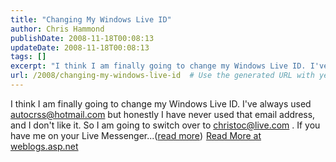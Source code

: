 ```yaml
---
title: "Changing My Windows Live ID"
author: Chris Hammond
publishDate: 2008-11-18T00:08:13
updateDate: 2008-11-18T00:08:13
tags: []
excerpt: "I think I am finally going to change my Windows Live ID. I've always used autocrss@hotmail.com but honestly I have never used that email address, and I don't like it. So I am going to switch over to christoc@live.com . If you have me on your Live Messenger...(read more)"
url: /2008/changing-my-windows-live-id  # Use the generated URL with year
---
```

I think I am finally going to change my Windows Live ID. I've always used autocrss@hotmail.com but honestly I have never used that email address, and I don't like it. So I am going to switch over to christoc@live.com . If you have me on your Live Messenger...(<a href="https://weblogs.asp.net/christoc/archive/2008/11/17/changing-my-windows-live-id.aspx">read more</a>)<img src="https://weblogs.asp.net/aggbug.aspx?PostID=6744829" width="1" height="1"> <a href="https://weblogs.asp.net/christoc/archive/2008/11/17/changing-my-windows-live-id.aspx">Read More at weblogs.asp.net</a>

